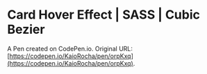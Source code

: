 # Card Hover Effect | SASS | Cubic Bezier

A Pen created on CodePen.io. Original URL: [https://codepen.io/KaioRocha/pen/orpKxq](https://codepen.io/KaioRocha/pen/orpKxq).


